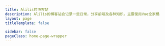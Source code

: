 ```yaml
---
title: Alilis的博客站
description: Alilis的博客站会记录一些日常，分享前端及各种知识。主要使用Vue全家桶以及Typescript，会偶尔涉猎Openlayer和ThreeJS。This is alilis's personal blog site with something talks.
layout: page
titleTemplate: false

sidebar: false
pageClass: home-page-wrapper
---
```


<Home />

<script  setup>
  import Home from './.vitepress/theme/views/home.vue'
</script>